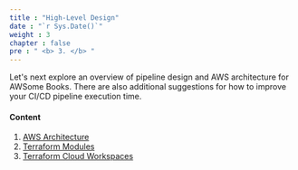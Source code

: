 ```yaml
---
title : "High-Level Design"
date : "`r Sys.Date()`"
weight : 3
chapter : false
pre : " <b> 3. </b> "
---
```


Let's next explore an overview of pipeline design and AWS architecture for AWSome Books. There are also additional suggestions for how to improve your CI/CD pipeline execution time. 

#### Content

1. [AWS Architecture](1-aws-architecture)
2. [Terraform Modules](2-terraform-modules)
3. [Terraform Cloud Workspaces](3-terraform-cloud-workspaces)
<!-- need to remove parenthesis for path in Hugo 0.88.1 for Windows-->

